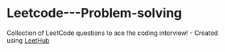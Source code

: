 # Leetcode---Problem-solving
Collection of LeetCode questions to ace the coding interview! - Created using [LeetHub](https://github.com/QasimWani/LeetHub)
